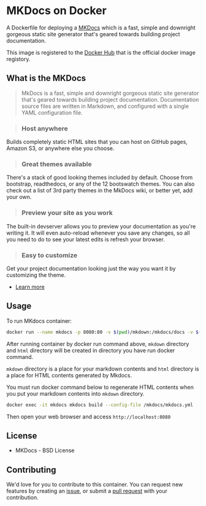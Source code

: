 # MKDocs on Docker

A Dockerfile for deploying a [MKDocs](http://www.mkdocs.org/) which is a fast, simple and downright gorgeous static site generator that's geared towards building project documentation.

This image is registered to the [Docker Hub](https://hub.docker.com/r/nutsllc/toybox-mkdocs/) that is the official docker image registory.

## What is the MKDocs

>MkDocs is a fast, simple and downright gorgeous static site generator that's geared towards building project documentation. Documentation source files are written in Markdown, and configured with a single YAML configuration file.

>### Host anywhere
Builds completely static HTML sites that you can host on GitHub pages, Amazon S3, or anywhere else you choose.

>### Great themes available
There's a stack of good looking themes included by default. Choose from bootstrap, readthedocs, or any of the 12 bootswatch themes. You can also check out a list of 3rd party themes in the MkDocs wiki, or better yet, add your own.

>### Preview your site as you work
The built-in devserver allows you to preview your documentation as you're writing it. It will even auto-reload whenever you save any changes, so all you need to do to see your latest edits is refresh your browser.

>### Easy to customize
Get your project documentation looking just the way you want it by customizing the theme.

* [Learn more](http://redis.io/topics/introduction)

## Usage

To run MKdocs container:

```bash
docker run --name mkdocs -p 8080:80 -v $(pwd)/mkdown:/mkdocs/docs -v $(pwd)/html:/var/www/html -itd nutsllc/toybox-mkdocs
```

After running container by docker run command above, ``mkdown`` directory and ``html`` directory will be created in directory you have run docker command.

``mkdown`` directory is a place for your markdown contents and ``html`` directory is a place for HTML contents generated by Mkdocs.

You must run docker command below to regenerate HTML contents when you put your markdown contents into ``mkdown`` directory.

```bash
docker exec -it mkdocs mkdocs build --config-file /mkdocs/mkdocs.yml
```

Then open your web browser and access ``http://localhost:8080``

## License

* MKDocs - BSD License

## Contributing

We'd love for you to contribute to this container. You can request new features by creating an [issue](https://github.com/nutsllc/toybox-redis/issues), or submit a [pull request](https://github.com/nutsllc/toybox-redis/pulls) with your contribution.
